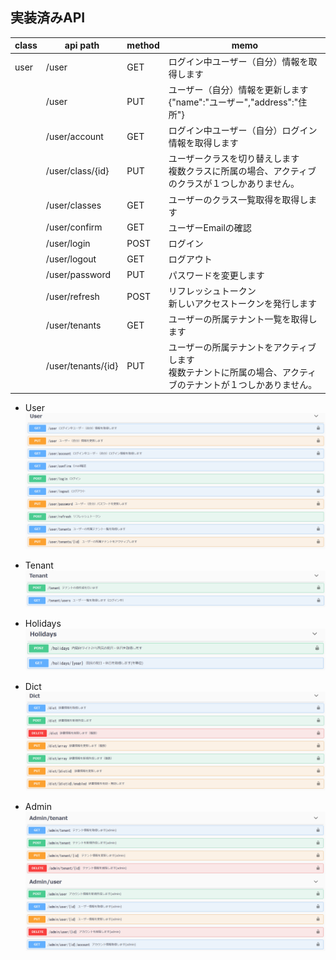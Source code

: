 ## 実装済みAPI

| class | api path | method | memo |
| ---- | ---- | ---- | ---- |
| user | /user | GET | ログイン中ユーザー（自分）情報を取得します |
| | /user | PUT | ユーザー（自分）情報を更新します<br> {"name":"ユーザー","address":"住所"} |
| | /user/account | GET | ログイン中ユーザー（自分）ログイン情報を取得します |
| | /user/class/{id} | PUT | ユーザークラスを切り替えします<br>複数クラスに所属の場合、アクティブのクラスが１つしかありません。 |
| | /user/classes | GET | ユーザーのクラス一覧取得を取得します |
| | /user/confirm | GET | ユーザーEmailの確認 |
| | /user/login | POST | ログイン |
| | /user/logout | GET | ログアウト |
| | /user/password | PUT | パスワードを変更します |
| | /user/refresh | POST | リフレッシュトークン<br>新しいアクセストークンを発行します |
| | /user/tenants | GET | ユーザーの所属テナント一覧を取得します |
| | /user/tenants/{id} | PUT | ユーザーの所属テナントをアクティブします<br>複数テナントに所属の場合、アクティブのテナントが１つしかありません。 |


  
- User  
![User](images/api_user.png)

- Tenant 
![Tenant](images/api_tenant.png)

- Holidays
![Holiday](images/api_holidays.png)

- Dict
![Dict](images/api_dict.png)

- Admin
![Admin](images/api_admin.png)